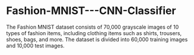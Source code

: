 # Fashion-MNIST---CNN-Classifier
The Fashion MNIST dataset consists of 70,000 grayscale images of 10 types of fashion items, including clothing items such as shirts, trousers, shoes, bags, and more. The dataset is divided into 60,000 training images and 10,000 test images.

